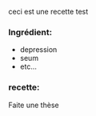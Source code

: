 ceci est une recette test


### Ingrédient:
- depression
- seum
- etc...

### recette:

Faite une thèse 